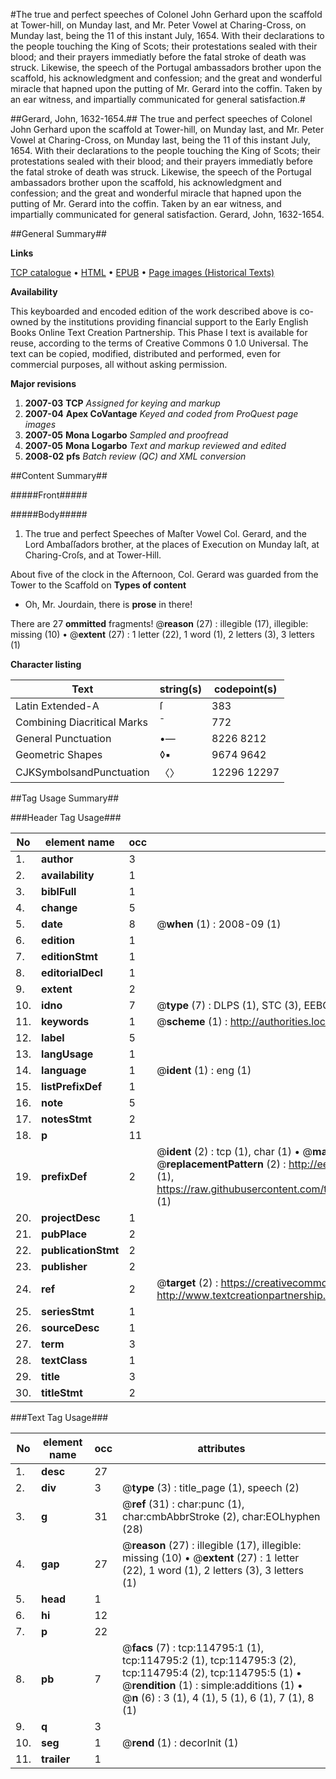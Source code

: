 #The true and perfect speeches of Colonel John Gerhard upon the scaffold at Tower-hill, on Munday last, and Mr. Peter Vowel at Charing-Cross, on Munday last, being the 11 of this instant July, 1654. With their declarations to the people touching the King of Scots; their protestations sealed with their blood; and their prayers immediatly before the fatal stroke of death was struck. Likewise, the speech of the Portugal ambassadors brother upon the scaffold, his acknowledgment and confession; and the great and wonderful miracle that hapned upon the putting of Mr. Gerard into the coffin. Taken by an ear witness, and impartially communicated for general satisfaction.#

##Gerard, John, 1632-1654.##
The true and perfect speeches of Colonel John Gerhard upon the scaffold at Tower-hill, on Munday last, and Mr. Peter Vowel at Charing-Cross, on Munday last, being the 11 of this instant July, 1654. With their declarations to the people touching the King of Scots; their protestations sealed with their blood; and their prayers immediatly before the fatal stroke of death was struck. Likewise, the speech of the Portugal ambassadors brother upon the scaffold, his acknowledgment and confession; and the great and wonderful miracle that hapned upon the putting of Mr. Gerard into the coffin. Taken by an ear witness, and impartially communicated for general satisfaction.
Gerard, John, 1632-1654.

##General Summary##

**Links**

[TCP catalogue](http://www.ota.ox.ac.uk/tcp/)  • 
[HTML](http://tei.it.ox.ac.uk/tcp/Texts-HTML/free/A85/A85956.html)  • 
[EPUB](http://tei.it.ox.ac.uk/tcp/Texts-EPUB/free/A85/A85956.epub) • 
[Page images (Historical Texts)](https://data.historicaltexts.jisc.ac.uk/view?pubId=eebo-99862630e&pageId=eebo-99862630e-114795-1)

**Availability**

This keyboarded and encoded edition of the
	       work described above is co-owned by the institutions
	       providing financial support to the Early English Books
	       Online Text Creation Partnership. This Phase I text is
	       available for reuse, according to the terms of Creative
	       Commons 0 1.0 Universal. The text can be copied,
	       modified, distributed and performed, even for
	       commercial purposes, all without asking permission.

**Major revisions**

1. __2007-03__ __TCP__ *Assigned for keying and markup*
1. __2007-04__ __Apex CoVantage__ *Keyed and coded from ProQuest page images*
1. __2007-05__ __Mona Logarbo__ *Sampled and proofread*
1. __2007-05__ __Mona Logarbo__ *Text and markup reviewed and edited*
1. __2008-02__ __pfs__ *Batch review (QC) and XML conversion*

##Content Summary##

#####Front#####

#####Body#####

1. The true and perfect Speeches of Maſter Vowel Col. Gerard, and the Lord Ambaſſadors brother, at the places of Execution on Munday laſt, at Charing-Croſs, and at Tower-Hill.

About five of the clock in the Afternoon, Col. Gerard was guarded from the Tower to the Scaffold on
**Types of content**

  * Oh, Mr. Jourdain, there is **prose** in there!

There are 27 **ommitted** fragments! 
 @__reason__ (27) : illegible (17), illegible: missing (10)  •  @__extent__ (27) : 1 letter (22), 1 word (1), 2 letters (3), 3 letters (1)

**Character listing**


|Text|string(s)|codepoint(s)|
|---|---|---|
|Latin Extended-A|ſ|383|
|Combining             Diacritical Marks|̄|772|
|General Punctuation|•—|8226 8212|
|Geometric Shapes|◊▪|9674 9642|
|CJKSymbolsandPunctuation|〈〉|12296 12297|

##Tag Usage Summary##

###Header Tag Usage###

|No|element name|occ|attributes|
|---|---|---|---|
|1.|__author__|3||
|2.|__availability__|1||
|3.|__biblFull__|1||
|4.|__change__|5||
|5.|__date__|8| @__when__ (1) : 2008-09 (1)|
|6.|__edition__|1||
|7.|__editionStmt__|1||
|8.|__editorialDecl__|1||
|9.|__extent__|2||
|10.|__idno__|7| @__type__ (7) : DLPS (1), STC (3), EEBO-CITATION (1), PROQUEST (1), VID (1)|
|11.|__keywords__|1| @__scheme__ (1) : http://authorities.loc.gov/ (1)|
|12.|__label__|5||
|13.|__langUsage__|1||
|14.|__language__|1| @__ident__ (1) : eng (1)|
|15.|__listPrefixDef__|1||
|16.|__note__|5||
|17.|__notesStmt__|2||
|18.|__p__|11||
|19.|__prefixDef__|2| @__ident__ (2) : tcp (1), char (1)  •  @__matchPattern__ (2) : ([0-9\-]+):([0-9IVX]+) (1), (.+) (1)  •  @__replacementPattern__ (2) : http://eebo.chadwyck.com/downloadtiff?vid=$1&page=$2 (1), https://raw.githubusercontent.com/textcreationpartnership/Texts/master/tcpchars.xml#$1 (1)|
|20.|__projectDesc__|1||
|21.|__pubPlace__|2||
|22.|__publicationStmt__|2||
|23.|__publisher__|2||
|24.|__ref__|2| @__target__ (2) : https://creativecommons.org/publicdomain/zero/1.0/ (1), http://www.textcreationpartnership.org/docs/. (1)|
|25.|__seriesStmt__|1||
|26.|__sourceDesc__|1||
|27.|__term__|3||
|28.|__textClass__|1||
|29.|__title__|3||
|30.|__titleStmt__|2||


###Text Tag Usage###

|No|element name|occ|attributes|
|---|---|---|---|
|1.|__desc__|27||
|2.|__div__|3| @__type__ (3) : title_page (1), speech (2)|
|3.|__g__|31| @__ref__ (31) : char:punc (1), char:cmbAbbrStroke (2), char:EOLhyphen (28)|
|4.|__gap__|27| @__reason__ (27) : illegible (17), illegible: missing (10)  •  @__extent__ (27) : 1 letter (22), 1 word (1), 2 letters (3), 3 letters (1)|
|5.|__head__|1||
|6.|__hi__|12||
|7.|__p__|22||
|8.|__pb__|7| @__facs__ (7) : tcp:114795:1 (1), tcp:114795:2 (1), tcp:114795:3 (2), tcp:114795:4 (2), tcp:114795:5 (1)  •  @__rendition__ (1) : simple:additions (1)  •  @__n__ (6) : 3 (1), 4 (1), 5 (1), 6 (1), 7 (1), 8 (1)|
|9.|__q__|3||
|10.|__seg__|1| @__rend__ (1) : decorInit (1)|
|11.|__trailer__|1||
